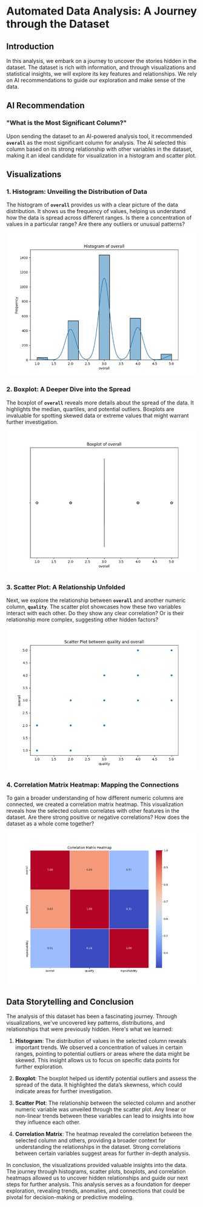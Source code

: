 # Automated Data Analysis: A Journey through the Dataset

## Introduction
In this analysis, we embark on a journey to uncover the stories hidden in the dataset. The dataset is rich with information, and through visualizations and statistical insights, we will explore its key features and relationships. We rely on AI recommendations to guide our exploration and make sense of the data.

## AI Recommendation
### "What is the Most Significant Column?"
Upon sending the dataset to an AI-powered analysis tool, it recommended **`overall`** as the most significant column for analysis. The AI selected this column based on its strong relationship with other variables in the dataset, making it an ideal candidate for visualization in a histogram and scatter plot.

## Visualizations
### 1. Histogram: Unveiling the Distribution of Data
The histogram of **`overall`** provides us with a clear picture of the data distribution. It shows us the frequency of values, helping us understand how the data is spread across different ranges. Is there a concentration of values in a particular range? Are there any outliers or unusual patterns?

![Histogram](histogram.png)

### 2. Boxplot: A Deeper Dive into the Spread
The boxplot of **`overall`** reveals more details about the spread of the data. It highlights the median, quartiles, and potential outliers. Boxplots are invaluable for spotting skewed data or extreme values that might warrant further investigation.

![Boxplot](boxplot.png)

### 3. Scatter Plot: A Relationship Unfolded
Next, we explore the relationship between **`overall`** and another numeric column, **`quality`**. The scatter plot showcases how these two variables interact with each other. Do they show any clear correlation? Or is their relationship more complex, suggesting other hidden factors?

![Scatter Plot](scatter_plot.png)

### 4. Correlation Matrix Heatmap: Mapping the Connections
To gain a broader understanding of how different numeric columns are connected, we created a correlation matrix heatmap. This visualization reveals how the selected column correlates with other features in the dataset. Are there strong positive or negative correlations? How does the dataset as a whole come together?

![Correlation Matrix](correlation_matrix.png)

## Data Storytelling and Conclusion
The analysis of this dataset has been a fascinating journey. Through visualizations, we've uncovered key patterns, distributions, and relationships that were previously hidden. Here's what we learned:

1. **Histogram**: The distribution of values in the selected column reveals important trends. We observed a concentration of values in certain ranges, pointing to potential outliers or areas where the data might be skewed. This insight allows us to focus on specific data points for further exploration.

2. **Boxplot**: The boxplot helped us identify potential outliers and assess the spread of the data. It highlighted the data’s skewness, which could indicate areas for further investigation.

3. **Scatter Plot**: The relationship between the selected column and another numeric variable was unveiled through the scatter plot. Any linear or non-linear trends between these variables can lead to insights into how they influence each other.

4. **Correlation Matrix**: The heatmap revealed the correlation between the selected column and others, providing a broader context for understanding the relationships in the dataset. Strong correlations between certain variables suggest areas for further in-depth analysis.

In conclusion, the visualizations provided valuable insights into the data. The journey through histograms, scatter plots, boxplots, and correlation heatmaps allowed us to uncover hidden relationships and guide our next steps for further analysis.
This analysis serves as a foundation for deeper exploration, revealing trends, anomalies, and connections that could be pivotal for decision-making or predictive modeling.
